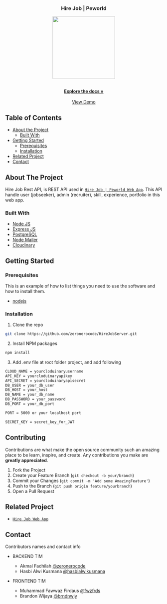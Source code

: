 <br />
<p align="center">

  <h3 align="center">Hire Job | Peworld</h3>
  <p align="center">
    <image align="center" width="200" src='https://res.cloudinary.com/wazcomp/image/upload/v1658495119/Peworld/logo-purple_f6e7sj.png' />
  </p>

  <p align="center">
    <br />
    <a href="https://github.com/zeronerocode/HireJobServer"><strong>Explore the docs »</strong></a>
    <br />
    <br />
    <a href="https://hire-job-server.herokuapp.com/">View Demo</a>
  </p>
</p>



<!-- TABLE OF CONTENTS -->
## Table of Contents

* [About the Project](#about-the-project)
  * [Built With](#built-with)
* [Getting Started](#getting-started)
  * [Prerequisites](#prerequisites)
  * [Installation](#installation)
* [Related Project](#related-project-backend)
* [Contact](#contact)



<!-- ABOUT THE PROJECT -->
## About The Project


Hire Job Rest API, is REST API used in [`Hire Job | Peworld Web App`](https://hirejob-fe.vercel.app/). This API handle user (jobseeker), admin (recruiter), skill, experience, portfolio in this web app. 

### Built With

* [Node JS](https://nodejs.org/en/docs/)
* [Express JS](https://expressjs.com/)
* [PostgreSQL](https://www.postgresql.org/)
* [Node Mailer](https://nodemailer.com/)
* [Cloudinary](https://cloudinary.com/)


<!-- GETTING STARTED -->
## Getting Started

### Prerequisites

This is an example of how to list things you need to use the software and how to install them.

* [nodejs](https://nodejs.org/en/download/)

### Installation

1. Clone the repo
```sh
git clone https://github.com/zeronerocode/HireJobServer.git
```
2. Install NPM packages
```sh
npm install
```
3. Add .env file at root folder project, and add following
```sh
CLOUD_NAME = yourcloduinaryusername
API_KEY = yourcloduinaryapikey
API_SECRET = yourcloduinaryapisecret
DB_USER = your_db_user
DB_HOST = your_host
DB_NAME = your_db_name
DB_PASSWORD = your_password
DB_PORT = your_db_port

PORT = 5000 or your localhost port

SECRET_KEY = secret_key_for_JWT

```

<!-- CONTRIBUTING -->
## Contributing

Contributions are what make the open source community such an amazing place to be learn, inspire, and create. Any contributions you make are **greatly appreciated**.

1. Fork the Project
2. Create your Feature Branch (`git checkout -b your/branch`)
3. Commit your Changes (`git commit -m 'Add some AmazingFeature'`)
4. Push to the Branch (`git push origin feature/yourbranch`)
5. Open a Pull Request



## Related Project
* [`Hire Job Web App`](https://hirejob-fe.vercel.app/)


<!-- CONTACT -->
## Contact

Contributors names and contact info

* BACKEND TIM
  * Akmal Fadhilah [@zeronerocode](https://github.com/zeronerocode)
  * Hasbi Alwi Kusmana [@hasbialwikusmana](https://github.com/hasbialwikusmana)

* FRONTEND TIM
  * Muhammad Fawwaz Firdaus [@fwzfrds](https://github.com/fwzfrds)
  * Brandon Wijaya [@brndnwjy](https://github.com/brndnwjy)